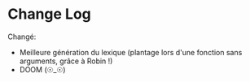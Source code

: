 # Change Log

Changé:
- Meilleure génération du lexique (plantage lors d'une fonction sans arguments, grâce à Robin !)
- DOOM (☉_☉)